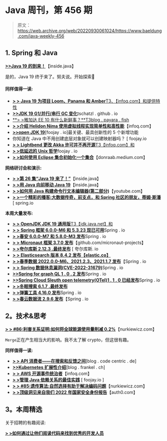 # Java 周刊，第 456 期

> 原文：<https://web.archive.org/web/20220930061024/https://www.baeldung.com/java-weekly-456>

## 1. **Spring 和 Java**

[**>>Java 19 的到来！**](https://web.archive.org/web/20220923125549/https://inside.java/2022/09/20/the-arrival-of-java-19/)【inside.java】

是的，Java 19 终于来了。努夫说。开始探索🙂

#### 同样值得一读:

*   [**> > Java 19 为项目 Loom、Panama 和 Amber**T3、【infoq.com】和提供特性](https://web.archive.org/web/20220923125549/https://www.infoq.com/news/2022/09/java19-released/)
*   [**>>JDK 19 G1/并行/串行 GC 变化**](https://web.archive.org/web/20220923125549/https://tschatzl.github.io/2022/09/16/jdk19-g1-parallel-gc-changes.html)tschatzl . github . io
*   [**> >雅加达 EE 10 有什么新鲜事？**T3blog . payara . fish](https://web.archive.org/web/20220923125549/https://blog.payara.fish/whats-new-in-jakarta-ee-10)
*   [**> >介绍 Helidon Níma 使用虚拟线程实现简单性和高性能**](https://web.archive.org/web/20220923125549/https://www.infoq.com/news/2022/09/introducing-helidon-nima/)【infoq.com】
*   [**>>open JDK 19**](https://web.archive.org/web/20220923125549/https://foojay.io/today/the-5-most-pivotal-and-innovative-additions-to-openjdk-19/)[foojay . io]最关键、最具创新性的 5 个新增功能
*   你知道在 Java 中不用创建底层对象就可以创建映射器吗？ [ foojay.io
*   [**> > Lightbend 更改 Akka 许可并不再开源**T3【infoq.com】和](https://web.archive.org/web/20220923125549/https://www.infoq.com/news/2022/09/akka-no-longer-open-source/)
*   [**> >低延迟的 Unix 哲学**](https://web.archive.org/web/20220923125549/https://foojay.io/today/the-unix-philosophy-for-low-latency/)foojay . io
*   [**> >如何使用 Eclipse 集合初始化一个集合**](https://web.archive.org/web/20220923125549/https://donraab.medium.com/how-to-initialize-a-set-using-eclipse-collections-40952f343594)【donraab.medium.com】

**网络研讨会和演示:**

*   [**> >第 26 集“Java 19 来了！”**](https://web.archive.org/web/20220923125549/https://inside.java/2022/09/20/podcast-026/)【inside.java】
*   [**> >用 Java 向前移动 Java 19**](https://web.archive.org/web/20220923125549/https://inside.java/2022/09/20/moving-java-forward/)【inside.java】
*   [**> >如何用 Java 构建命令行文本编辑器(第二部分)**](https://web.archive.org/web/20220923125549/https://youtu.be/HwPjeb2xnEo)【youtube.com】
*   [**> >一个精彩的播客:大数据传奇，前支点，和 Spring 社区的朋友，蒂姆·斯潘**](https://web.archive.org/web/20220923125549/https://spring.io/blog/2022/09/15/a-bootiful-podcast-big-data-legend-former-pivot-and-friend-to-the-spring-community-tim-spann) [ spring.io

**本周大量发布:**

*   [**> > OpenJDK JDK 19 通用版**T3【jdk.java.net】和](https://web.archive.org/web/20220923125549/https://jdk.java.net/19/)
*   [**> > Spring 框架 6.0.0-M6 和 5.3.23 现已可用**](https://web.archive.org/web/20220923125549/https://spring.io/blog/2022/09/15/spring-framework-6-0-0-m6-and-5-3-23-available-now)Spring . io
*   [**> >春安 6.0.0-M7 和 5.8.0-M3 发布**](https://web.archive.org/web/20220923125549/https://spring.io/blog/2022/09/19/spring-security-6-0-0-m7-and-5-8-0-m3-are-released)Spring . io
*   [**> > Micronaut 框架 3.7.0 发布**](https://web.archive.org/web/20220923125549/https://github.com/micronaut-projects/micronaut-core/releases/tag/v3.7.0)【github.com/micronaut-projects】
*   [**> >夸尔库斯 2.12.3 .最终发布**](https://web.archive.org/web/20220923125549/https://quarkus.io/blog/quarkus-2-12-3-final-released/) [ 夸尔库斯. io
*   [**> > Elasticsearch 版本 8.4.2 发布【elastic.co】**](https://web.archive.org/web/20220923125549/https://www.elastic.co/guide/en/elasticsearch/reference/8.4/release-notes-8.4.2.html)
*   [**> >春季数据 2022.0.0-M6、2021.2.3、2021.1.7 发布**](https://web.archive.org/web/20220923125549/https://spring.io/blog/2022/09/19/spring-data-2022-0-0-m6-2021-2-3-and-2021-1-7-released)【Spring . io
*   [**> > Spring 数据休息漏洞(CVE-2022-31679)**](https://web.archive.org/web/20220923125549/https://spring.io/blog/2022/09/19/spring-data-rest-vulnerability-cve-2022-31679)Spring . io
*   [**>>Spring for graph QL 1 . 0 . 2 发布**](https://web.archive.org/web/20220923125549/https://spring.io/blog/2022/09/20/spring-for-graphql-1-1-0-m1-released)Spring . io
*   [**>>Spring Cloud Sleuth open telemetry(OTel)1 . 1 . 0 已经发布**](https://web.archive.org/web/20220923125549/https://spring.io/blog/2022/09/16/spring-cloud-sleuth-opentelemetry-otel-1-1-0-has-been-released)Spring . io
*   [**> >冬眠搜索 6.1.7 .最终发布**](https://web.archive.org/web/20220923125549/https://in.relation.to/2022/09/16/hibernate-search-6-1-7-Final/)
*   [**> >弹簧工具 4.16.0 发布**](https://web.archive.org/web/20220923125549/https://spring.io/blog/2022/09/16/spring-tools-4-16-0-released)Spring . io
*   [**> >春云数据流 2.9.6 发布**](https://web.archive.org/web/20220923125549/https://spring.io/blog/2022/09/14/spring-cloud-dataflow-2-9-6-released)【Spring . io

## 2。技术&思考

[**> > #86:利害关系证明:如何将全球能源使用量削减 0.2%**](https://web.archive.org/web/20220923125549/https://nurkiewicz.com/86)【nurkiewicz.com】

`Merge`正在产生相当大的影响。我不太了解 crypto，但这很有趣。

**同样值得一读:**

*   [**> > API 消费者——在搜索和反馈之间**](https://web.archive.org/web/20220923125549/https://blog.codecentric.de/en/2022/09/api-consumers-search-feedback/)[blog . code centric . de]
*   [**>>Kubernetes 扩展性介绍**](https://web.archive.org/web/20220923125549/https://blog.frankel.ch/kubernetes-extensibility/)[blog . frankel . ch]
*   [**> > AWS 开源事件统治者**](https://web.archive.org/web/20220923125549/https://www.infoq.com/news/2022/09/aws-event-ruler/)【infoq.com】
*   [**> >管理 Java 依赖关系的最佳实践**](https://web.archive.org/web/20220923125549/https://foojay.io/today/best-practices-for-managing-java-dependencies/) [ foojay.io ]
*   [**> > #85:遗传算法:自然选择有助于解决编码问题**](https://web.archive.org/web/20220923125549/https://nurkiewicz.com/85)【nurkiewicz.com】
*   [**> >顶级洞见来自我们 2022 年国家安全身份报告**](https://web.archive.org/web/20220923125549/https://auth0.com/blog/top-insights-from-our-2022-state-of-secure-identity-report/)【auth0.com】

## 3。本周精选

关于招聘的有趣阅读:

**[> >如何通过让他们阅读代码来找到优秀的开发人员](https://web.archive.org/web/20220923125549/https://freakingrectangle.com/2022/04/15/how-to-freaking-hire-great-developers/)**